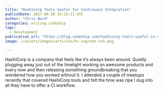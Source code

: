 ```yaml
---
title: "HashiCorp Tools Useful for Continuous Integration"
publishDate: 2017-06-20 15:15:11 UTC
author: "Chris Ward"
categories: writing codeship
tags:
  - Development
publication_url: "https://blog.codeship.com/hashicorp-tools-useful-in-ci/"
image: ~/assets/images/articles/hc-vagrant-ssh.png

---
```

HashiCorp is a company that feels like it’s always been around. Quietly plugging away just out of the limelight working on awesome products and every now and then releasing something groundbreaking that you wondered how you worked without it. I attended a couple of meetups recently that covered HashiCorp tools and felt the time was ripe I dug into all they have to offer a CI workflow.

